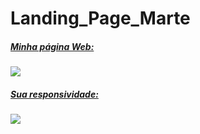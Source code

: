 ﻿# Landing_Page_Marte

##### <u>Minha página Web:</u>

[ ![](https://i.imgur.com/vhbUcMJ.png)](https://i.imgur.com/vhbUcMJ.png)

##### <u>Sua responsividade:</u>
[ ![](https://i.imgur.com/Mm6JTU9.png)](https://i.imgur.com/Mm6JTU9.png)
